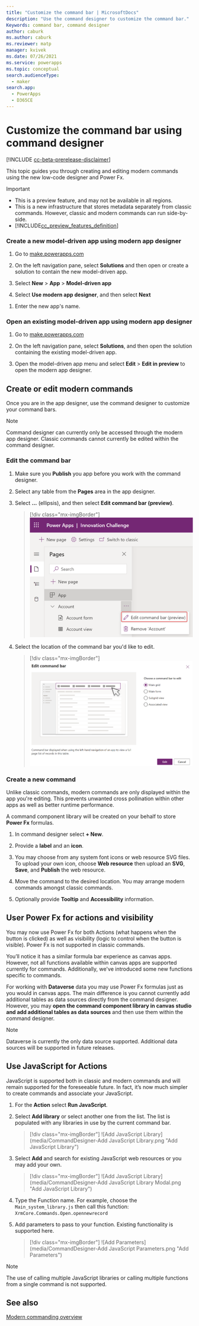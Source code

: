 ```yaml
---
title: "Customize the command bar | MicrosoftDocs"
description: "Use the command designer to customize the command bar."
Keywords: command bar, command designer
author: caburk
ms.author: caburk
ms.reviewer: matp
manager: kvivek
ms.date: 07/26/2021
ms.service: powerapps
ms.topic: conceptual
search.audienceType: 
  - maker
search.app: 
  - PowerApps
  - D365CE
---
```


# Customize the command bar using command designer

[!INCLUDE [cc-beta-prerelease-disclaimer](../../includes/cc-beta-prerelease-disclaimer.md)]

This topic guides you through creating and editing modern commands using the new low-code designer and Power Fx.

  > [!IMPORTANT]
  > - This is a preview feature, and may not be available in all regions.
  > - This is a new infrastructure that stores metadata separately from classic commands. However, classic and modern commands can run side-by-side.
  > - [!INCLUDE[cc_preview_features_definition](../../includes/cc-preview-features-definition.md)]
  
 ### Create a new model-driven app using modern app designer

1. Go to [make.powerapps.com](https://make.powerapps.com/?cds-app-module-designer.isCustomPageEnabled=true)

1. On the left navigation pane, select **Solutions** and then open or create a solution to contain the new model-driven app.

1. Select **New** > **App** > **Model-driven app**

1. Select **Use modern app designer**, and then select **Next**

<!--     > [!div class="mx-imgBorder"]
    > ![New model-driven app design prompt](media/add-page-to-model-app/solution-explorer-new-model-app-designer-prompt.png "New model-driven app design prompt")  -->

1. Enter the new app's name.

<!--    > [!div class="mx-imgBorder"]
    > ![New model-driven app name prompt](media/add-page-to-model-app/app-designer-name-prompt.png "New model-driven app name prompt") -->

### Open an existing model-driven app using modern app designer

1. Go to [make.powerapps.com](https://make.powerapps.com/?cds-app-module-designer.isCustomPageEnabled=true)

1. On the left navigation pane, select **Solutions**, and then open the solution containing the existing model-driven app.

1. Open the model-driven app menu and select **Edit** > **Edit in preview** to open the modern app designer.

<!--    > [!div class="mx-imgBorder"]
    > ![Open modern app designer preview](media/add-page-to-model-app/open-modern-app-designer-preview.png "Open modern app designer preview") -->
    
## Create or edit modern commands

Once you are in the app designer, use the command designer to customize your command bars.

> [!NOTE]
> Command designer can currently only be accessed through the modern app designer.
> Classic commands cannot currently be edited within the command designer.
 
 ### Edit the command bar
 
1. Make sure you **Publish** you app before you work with the command designer.
 
1. Select any table from the **Pages** area in the app designer.
 
 1. Select **...** (ellipsis), and then select **Edit command bar (preview)**.
    > [!div class="mx-imgBorder"]
    > ![App Designer entry point](media/commanddesigner-app-designer-entry-point.png "App Designer entry point")
 
1. Select the location of the command bar you'd like to edit.
    > [!div class="mx-imgBorder"]
    > ![Select location](media/commanddesigner-command-bar-location-selection.png "Select location")
  
 ### Create a new command

Unlike classic commands, modern commands are only displayed within the app you're editing. This prevents unwanted cross pollination within other apps as well as better runtime performance. 

A command component library will be created on your behalf to store **Power Fx** formulas.
 
1. In command designer select **+ New**.
 
1. Provide a **label** and an **icon**.
 
1. You may choose from any system font icons or web resource SVG files. To upload your own icon, choose **Web resource** then upload an **SVG**, **Save**, and **Publish** the web resource.
 
1. Move the command to the desired location. You may arrange modern commands amongst classic commands.
 
1. Optionally provide **Tooltip** and **Accessibility** information.
 
## User Power Fx for actions and visibility

You may now use Power Fx for both Actions (what happens when the button is clicked) as well as visibility (logic to control when the button is visible). Power Fx is not supported in classic commands. 
 
You’ll notice it has a similar formula bar experience as canvas apps. However, not all functions available within canvas apps are supported currently for commands. Additionally, we've introduced some new functions specific to commands.
 
 For working with **Dataverse** data you may use Power Fx formulas just as you would in canvas apps. The main difference is you cannot currently add additional tables as data sources directly from the command designer. However, you may **open the command component library in canvas studio and add additional tables as data sources** and then use them within the command designer. 
  > [!NOTE]
  > Dataverse is currently the only data source supported. Additional data sources will be supported in future releases. 
  
## Use JavaScript for Actions
  
JavaScript is supported both in classic and modern commands and will remain supported for the foreseeable future. In fact, it’s now much simpler to create commands and associate your JavaScript. 
  
1. For the **Action** select **Run JavaScript**.

1. Select **Add library** or select another one from the list. The list is populated with any libraries in use by the current command bar.
 
   > [!div class="mx-imgBorder"]
   > ![Add JavaScript Library](media/CommandDesigner-Add JavaScript Library.png "Add JavaScript Library")

1. Select **Add** and search for existing JavaScript web resources or you may add your own. 

    > [!div class="mx-imgBorder"]
    > ![Add JavaScript Library](media/CommandDesigner-Add JavaScript Library Modal.png "Add JavaScript Library")
 
4. Type the Function name.	For example, choose the `Main_system_library.js` then call this function: `XrmCore.Commands.Open.opennewrecord`

6. Add parameters to pass to your function. Existing functionality is supported here. 

    > [!div class="mx-imgBorder"]
    > ![Add Parameters](media/CommandDesigner-Add JavaScript Parameters.png "Add Parameters")
 
> [!NOTE]
> The use of calling multiple JavaScript libraries or calling multiple functions from a single command is not supported.
  
## See also

[Modern commanding overview](command-designer-overview.md)
